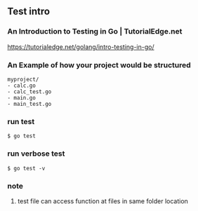 ## Test intro
### An Introduction to Testing in Go | TutorialEdge.net
https://tutorialedge.net/golang/intro-testing-in-go/

### An Example of how your project would be structured
```
myproject/
- calc.go
- calc_test.go
- main.go
- main_test.go
```

### run test
```
$ go test 
```

### run verbose test
```
$ go test -v
```

### note
1. test file can access function at files in same folder location 